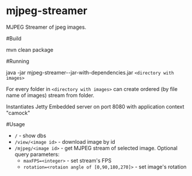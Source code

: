 # mjpeg-streamer

MJPEG Streamer of jpeg images.

#Build

mvn clean package

#Running

java -jar mjpeg-streamer-<version>-jar-with-dependencies.jar `<directory with images>`

For every folder in `<directory with images>` can create ordered (by file name of images) stream from folder.

Instantiates Jetty Embedded server on port 8080 with application context "camock"

#Usage

* `/` - show dbs
* `/view/<image id>` - download image by id
* `/mjpeg/<image id>` - get MJPEG stream of selected image. Optional query parameters:
    * `maxFPS=<integer>` - set stream's FPS
    * `rotation=<rotaion angle of [0,90,180,270]>` - set image's rotation